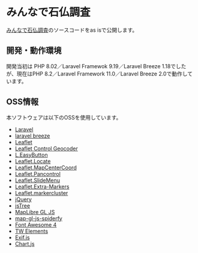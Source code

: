 # みんなで石仏調査
[みんなで石仏調査](https://map.sekibutsu.info)のソースコードをas isで公開します。

## 開発・動作環境
開発当初は PHP 8.02／Laravel Framewok 9.19／Laravel Breeze 1.18でしたが、現在はPHP 8.2／Laravel Framework 11.0／Laravel Breeze 2.0で動作しています。

## OSS情報
本ソフトウェアは以下のOSSを使用しています。
* [Laravel](https://laravel.com/)
* [laravel breeze](https://github.com/laravel/breeze)
* [Leaflet](https://leafletjs.com/)
* [Leaflet Control Geocoder](https://github.com/perliedman/leaflet-control-geocoder)
* [L.EasyButton](https://github.com/CliffCloud/Leaflet.EasyButton)
* [Leaflet.Locate](https://github.com/domoritz/leaflet-locatecontrol)
* [Leaflet.MapCenterCoord](https://github.com/xguaita/Leaflet.MapCenterCoord)
* [Leaflet.Pancontrol](https://github.com/kartena/Leaflet.Pancontrol/)
* [Leaflet.SlideMenu](https://github.com/unbam/Leaflet.SlideMenu)
* [Leaflet.Extra-Markers](https://github.com/coryasilva/Leaflet.ExtraMarkers)
* [Leaflet.markercluster](https://github.com/Leaflet/Leaflet.markercluster)
* [jQuery](https://jquery.com/)
* [jsTree](https://www.jstree.com/)
* [MapLibre GL JS](https://maplibre.org/maplibre-gl-js/docs/)
* [map-gl-js-spiderfy](https://github.com/nazka/map-gl-js-spiderfy)
* [Font Awesome 4](https://fontawesome.com/v4/)
* [TW Elements](https://tw-elements.com/)
* [Exif.js](https://github.com/exif-js/exif-js)
* [Chart.js](https://www.chartjs.org/)
